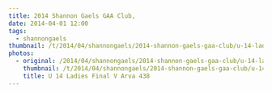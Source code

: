 ```yaml
---
title: 2014 Shannon Gaels GAA Club,
date: 2014-04-01 12:00
tags:
  - shannongaels
thumbnail: /t/2014/04/shannongaels/2014-shannon-gaels-gaa-club/u-14-ladies-final-v-arva-438.jpg
photos:
  - original: /2014/04/shannongaels/2014-shannon-gaels-gaa-club/u-14-ladies-final-v-arva-438.jpg
    thumbnail: /t/2014/04/shannongaels/2014-shannon-gaels-gaa-club/u-14-ladies-final-v-arva-438.jpg
    title: U 14 Ladies Final V Arva 438
---
```

